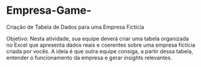 # Empresa-Game-
Criação de Tabela de Dados para uma Empresa Fictícia

Objetivo:
 Nesta atividade, sua equipe deverá criar uma tabela organizada no Excel que apresenta dados reais e coerentes sobre uma empresa fictícia criada por vocês. A ideia é que outra equipe consiga, a partir dessa tabela, entender o funcionamento da empresa e gerar insights relevantes.